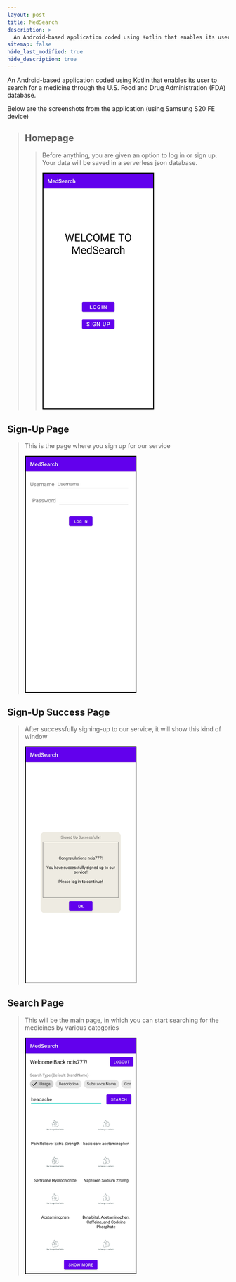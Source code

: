 ```yaml
---
layout: post
title: MedSearch
description: >
  An Android-based application coded using Kotlin that enables its user to search for a medicine through the U.S. Food and Drug Administration (FDA) database.
sitemap: false
hide_last_modified: true
hide_description: true
---
```


An Android-based application coded using Kotlin that enables its user to search for a medicine through the U.S. Food and Drug Administration (FDA) database.

Below are the screenshots from the application (using Samsung S20 FE device)

> ## Homepage ##
>> Before anything, you are given an option to log in or sign up. Your data will be saved in a serverless json database.
>> 
>> <img style="border:2px solid black;" src="../../assets/img/medsearch/1-home.jpg" width="250px" title="Homepage"/>

## Sign-Up Page ##
> This is the page where you sign up for our service
> 
> <img style="border:2px solid black;" src="../../assets/img/medsearch/2-signup.jpg" width="250px" title="Sign-Up Page"/>

## Sign-Up Success Page ##
> After successfully signing-up to our service, it will show this kind of window
> 
> <img style="border:2px solid black;" src="../../assets/img/medsearch/3-signup_success.jpg" width="250px" title="Sign-Up Success Page"/>

## Search Page ##
> This will be the main page, in which you can start searching for the medicines by various categories
> 
> <img style="border:2px solid black;" src="../../assets/img/medsearch/4-after_login.jpg" width="250px" title="Search Page"/>